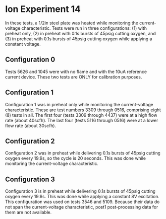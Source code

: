 # Ion Experiment 14

In these tests, a 1/2in steel plate was heated while monitoring the current-voltage characteristic.  Tests were run in three configurations: (1) with preheat only, (2) in preheat with 0.1s bursts of 45psig cutting oxygen, and (3) in preheat with 0.1s bursts of 45psig cutting oxygen while applying a constant voltage.

## Configuration 0
Tests 5626 and 1045 were with no flame and with the 10uA reference current device.  These two tests are ONLY for calibration purposes.

## Configuration 1

Configuration 1 was in preheat only while monitoring the current-voltage characteristic.  These are test numbers 3309 through 0516, comprising eight (8) tests in all.  The first four (tests 3309 through 4437) were at a high flow rate (about 40scfh).  The last four (tests 5116 through 0516) were at a lower flow rate (about 30scfh).

## Configuration 2

Configuration 2 was in preheat while delivering 0.1s bursts of 45psig cutting oxygen every 19.9s, so the cycle is 20 seconds.  This was done while monitoring the current-voltage characteristic.

## Configuration 3

Configuration 3 is in preheat while delivering 0.1s bursts of 45psig cutting oxygen every 19.9s.  This was done while applying a constant 8V excitation.  This configuration was used on tests 3546 and 5109.  Because their data do not span the current-voltage characteristic, post1 post-processing data for them are not available.
